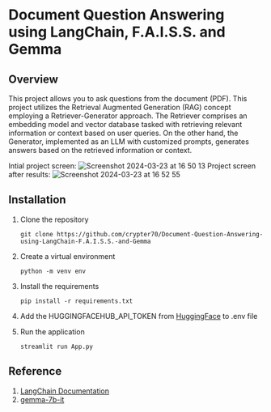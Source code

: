 # Document Question Answering using LangChain, F.A.I.S.S. and Gemma

## Overview
This project allows you to ask questions from the document (PDF). This project utilizes the Retrieval Augmented Generation (RAG) concept employing a Retriever-Generator approach. The Retriever comprises an embedding model and vector database tasked with retrieving relevant information or context based on user queries. On the other hand, the Generator, implemented as an LLM with customized prompts, generates answers based on the retrieved information or context.

Intial project screen:
![Screenshot 2024-03-23 at 16 50 13](https://github.com/crypter70/Document-Question-Answering-using-LangChain-F.A.I.S.S.-and-Gemma/assets/74947224/5625e9ce-a649-4d09-9f7b-9de2d4c118a7)
Project screen after results:
![Screenshot 2024-03-23 at 16 52 55](https://github.com/crypter70/Document-Question-Answering-using-LangChain-F.A.I.S.S.-and-Gemma/assets/74947224/a02d371b-e307-4c32-b3a4-5d30ad0d1c38)

## Installation
1. Clone the repository
    ```
    git clone https://github.com/crypter70/Document-Question-Answering-using-LangChain-F.A.I.S.S.-and-Gemma
    ```

2. Create a virtual environment
    ```
    python -m venv env
    ```

3. Install the requirements
    ```
    pip install -r requirements.txt
    ```

4. Add the HUGGINGFACEHUB_API_TOKEN from [HuggingFace](https://huggingface.co/settings/tokens)
 to .env file

5. Run the application
    ```
    streamlit run App.py
    ```

## Reference
1. [LangChain Documentation](https://python.langchain.com/docs/use_cases/question_answering/)
2. [gemma-7b-it](https://huggingface.co/google/gemma-7b-it)
